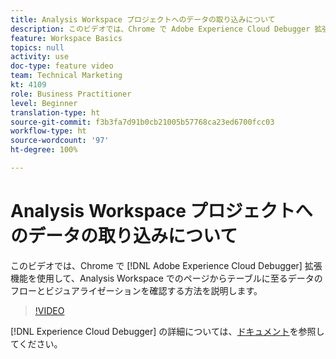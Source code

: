 ```yaml
---
title: Analysis Workspace プロジェクトへのデータの取り込みについて
description: このビデオでは、Chrome で Adobe Experience Cloud Debugger 拡張機能を使用して、Analysis Workspace でのページからテーブルに至るデータのフローとビジュアライゼーションを確認する方法を説明します。
feature: Workspace Basics
topics: null
activity: use
doc-type: feature video
team: Technical Marketing
kt: 4109
role: Business Practitioner
level: Beginner
translation-type: ht
source-git-commit: f3b3fa7d91b0cb21005b57768ca23ed6700fcc03
workflow-type: ht
source-wordcount: '97'
ht-degree: 100%

---
```



# Analysis Workspace プロジェクトへのデータの取り込みについて

このビデオでは、Chrome で [!DNL Adobe Experience Cloud Debugger] 拡張機能を使用して、Analysis Workspace でのページからテーブルに至るデータのフローとビジュアライゼーションを確認する方法を説明します。

>[!VIDEO](https://video.tv.adobe.com/v/31072/?quality=12)

[!DNL Experience Cloud Debugger] の詳細については、[ドキュメント](https://experienceleague.adobe.com/docs/debugger/using/experience-cloud-debugger.html?lang=ja)を参照してください。
